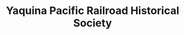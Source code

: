 ---
layout: repo
title: "Yaquina Pacific Railroad Historical Society"
id: 25835
permalink: repos/25835/
---